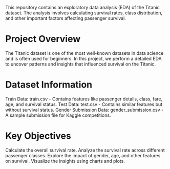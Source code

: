 This repository contains an exploratory data analysis (EDA) of the Titanic dataset. The analysis involves calculating survival rates, class distribution, and other important factors affecting passenger survival.

# Project Overview
The Titanic dataset is one of the most well-known datasets in data science and is often used for beginners. In this project, we perform a detailed EDA to uncover patterns and insights that influenced survival on the Titanic.

# Dataset Information
Train Data: train.csv - Contains features like passenger details, class, fare, age, and survival status.
Test Data: test.csv - Contains similar features but without survival status.
Gender Submission Data: gender_submission.csv - A sample submission file for Kaggle competitions.

# Key Objectives
Calculate the overall survival rate.
Analyze the survival rate across different passenger classes.
Explore the impact of gender, age, and other features on survival.
Visualize the insights using charts and plots.
